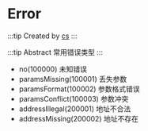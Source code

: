 # Error

:::tip Created by
[cs](https://github.com/lovelycs)
:::

:::tip Abstract
常用错误类型
:::

- no(100000) 未知错误
- paramsMissing(100001) 丢失参数
- paramsFormat(100002) 参数格式错误
- paramsConflict(100003) 参数冲突
- addressIllegal(200001) 地址不合法
- addressMissing(200002) 地址不存在
